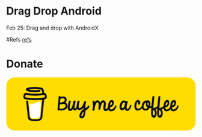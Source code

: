 # Drag  Drop Android
Feb 25: Drag and drop with AndroidX

#Refs
[refs](https://devblogs.microsoft.com/surface-duo/drag-and-drop-androidx/)

# Donate
[![N|Solid](https://raw.githubusercontent.com/hvngoc/soulan/master/buymeacoffee.png)](https://www.buymeacoffee.com/ngocjaus)
